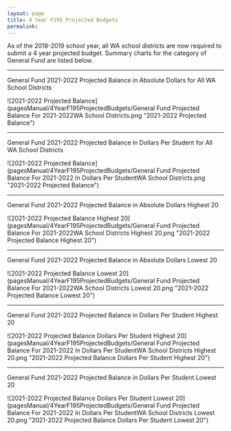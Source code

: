 ```yaml
---
layout: page
title: 4 Year F195 Projected Budgets
permalink:
---
```

As of the 2018-2019 school year, all WA school districts are now required to submit a 4 year projected budget. Summary charts for the category of General Fund are listed below.

___

General Fund 2021-2022 Projected Balance in Absolute Dollars for All WA School Districts

![2021-2022 Projected Balance](pagesManual/4YearF195ProjectedBudgets/General Fund Projected Balance For 2021-2022WA School Districts.png "2021-2022 Projected Balance")

___

General Fund 2021-2022 Projected Balance in Dollars Per Student for All WA School Districts

![2021-2022 Projected Balance](pagesManual/4YearF195ProjectedBudgets/General Fund Projected Balance For 2021-2022 In Dollars Per StudentWA School Districts.png "2021-2022 Projected Balance")

___

General Fund 2021-2022 Projected Balance in Absolute Dollars Highest 20

![2021-2022 Projected Balance Highest 20](pagesManual/4YearF195ProjectedBudgets/General Fund Projected Balance For 2021-2022WA School Districts Highest 20.png "2021-2022 Projected Balance Highest 20")

___

General Fund 2021-2022 Projected Balance in Absolute Dollars Lowest 20

![2021-2022 Projected Balance Lowest 20](pagesManual/4YearF195ProjectedBudgets/General Fund Projected Balance For 2021-2022WA School Districts Lowest 20.png "2021-2022 Projected Balance Lowest 20")

___

General Fund 2021-2022 Projected Balance in Dollars Per Student Highest 20

![2021-2022 Projected Balance Dollars Per Student Highest 20](pagesManual/4YearF195ProjectedBudgets/General Fund Projected Balance For 2021-2022 In Dollars Per StudentWA School Districts Highest 20.png "2021-2022 Projected Balance Dollars Per Student Highest 20")

___

General Fund 2021-2022 Projected Balance in Dollars Per Student Lowest 20

![2021-2022 Projected Balance Dollars Per Student Lowest 20](pagesManual/4YearF195ProjectedBudgets/General Fund Projected Balance For 2021-2022 In Dollars Per StudentWA School Districts Lowest 20.png "2021-2022 Projected Balance Dollars Per Student Lowest 20")

